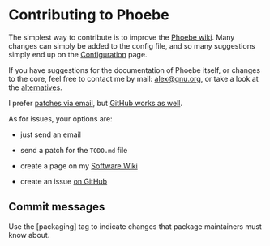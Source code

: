 # Contributing to Phoebe

The simplest way to contribute is to improve the [Phoebe
wiki](https://transjovian.org:1965/phoebe). Many changes can simply be
added to the config file, and so many suggestions simply end up on the
[Configuration](https://transjovian.org:1965/phoebe/page/Configuration)
page.

If you have suggestions for the documentation of Phoebe itself, or
changes to the core, feel free to contact me by mail:
[alex@gnu.org](mailto:alex@gnu.org), or take a look at the
[alternatives](https://alexschroeder.ch/wiki/Contact).

I prefer [patches via email](https://git-send-email.io/), but [GitHub
works as well](https://github.com/kensanata/phoebe).

As for issues, your options are:

* just send an email

* send a patch for the `TODO.md` file

* create a page on my [Software Wiki](https://alexschroeder.ch/software/Phoebe)

* create an issue [on GitHub](https://github.com/kensanata/phoebe/issues)

## Commit messages

Use the [packaging] tag to indicate changes that package maintainers
must know about.
